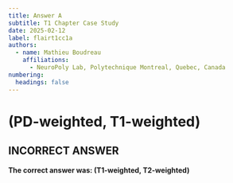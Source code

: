```yaml
---
title: Answer A
subtitle: T1 Chapter Case Study
date: 2025-02-12
label: flairt1cc1a
authors:
  - name: Mathieu Boudreau
    affiliations:
      - NeuroPoly Lab, Polytechnique Montreal, Quebec, Canada
numbering:
  headings: false
---
```


# **(PD-weighted, T1-weighted)**

## INCORRECT ANSWER

**The correct answer was: (T1-weighted, T2-weighted)**

```{embed} #zzzflairt1cc1answer
```

```{embed} #zzzflairt1cc2question
```